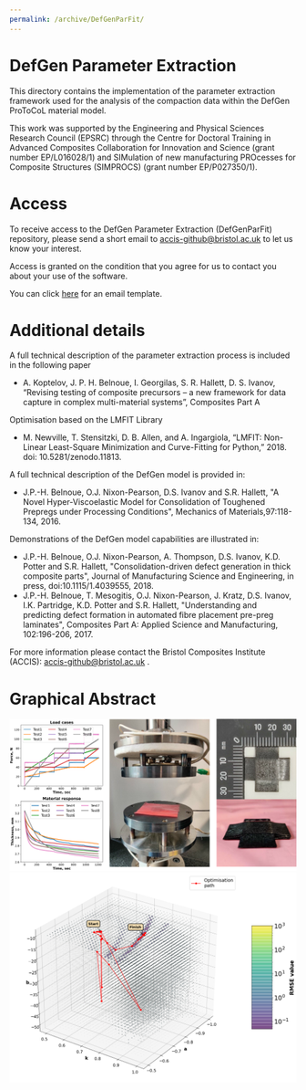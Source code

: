 ```yaml
---
permalink: /archive/DefGenParFit/
---
```


# DefGen Parameter Extraction
This directory contains the implementation of the parameter extraction framework used for the analysis of the compaction data within the DefGen ProToCoL material model.

This work was supported by the Engineering and Physical Sciences Research Council (EPSRC) through the Centre for Doctoral Training in Advanced Composites Collaboration for Innovation and Science (grant number EP/L016028/1) and SIMulation of new manufacturing PROcesses for Composite Structures (SIMPROCS) (grant number EP/P027350/1).

# Access
To receive access to the DefGen Parameter Extraction (DefGenParFit) repository, please send a short email to accis-github@bristol.ac.uk to let us know your interest.  

Access is granted on the condition that you agree for us to contact you about your use of the software.

You can click [here](mailto:accis-github@bristol.ac.uk?subject=Access%20to%20DefGen%20Parameter%20Extraction%20repository&body=Dear%20ACCIS%2C%20%0A%0AI%20would%20like%20to%20request%20access%20to%20your%20GitHub%20repository%20for%20DefGenParFit.%20%0A%0ABest%20wishes%2C%20%0A%3Cname%3E%0A%3Coptional%20affiliation%3E) for an email template.

# Additional details

A full technical description of the parameter extraction process is included in 
the following paper
* A. Koptelov, J. P. H. Belnoue, I. Georgilas, S. R. Hallett, D. S. Ivanov, “Revising testing of composite precursors – a new framework for data capture in complex multi-material systems”, Composites Part A

Optimisation based on the LMFIT Library
* M. Newville, T. Stensitzki, D. B. Allen, and A. Ingargiola, “LMFIT: Non-Linear Least-Square Minimization and Curve-Fitting for Python,” 2018. doi: 10.5281/zenodo.11813.


A full technical description of the DefGen model is provided in:
* J.P.-H. Belnoue, O.J. Nixon-Pearson, D.S. Ivanov and S.R. Hallett, "A Novel Hyper-Viscoelastic Model for Consolidation of Toughened Prepregs under Processing Conditions", Mechanics of Materials,97:118-134, 2016.

Demonstrations of the DefGen model capabilities are illustrated in:
* J.P.-H. Belnoue, O.J. Nixon-Pearson, A. Thompson, D.S. Ivanov, K.D. Potter and S.R. Hallett, "Consolidation-driven defect generation in thick composite parts", Journal of Manufacturing Science and Engineering, in press, doi:10.1115/1.4039555, 2018.
* J.P.-H. Belnoue, T. Mesogitis, O.J. Nixon-Pearson, J. Kratz, D.S. Ivanov, I.K. Partridge, K.D. Potter and S.R. Hallett, "Understanding and predicting defect formation in automated fibre placement pre-preg laminates", Composites Part A: Applied Science and Manufacturing, 102:196-206, 2017.

For more information please contact the Bristol Composites Institute (ACCIS): accis-github@bristol.ac.uk . 

# Graphical Abstract
![Graphical abstract for DefGenParFit](../img/Graph_abstr_par_extr_1.svg "DefGen1D")
![Graphical abstract for DefGenParFit](../img/Graph_abstr_par_extr_2.png "DefGen1D")